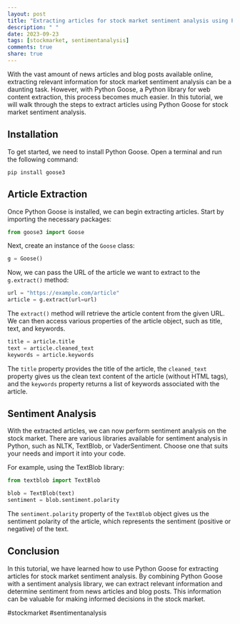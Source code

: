```yaml
---
layout: post
title: "Extracting articles for stock market sentiment analysis using Python Goose"
description: " "
date: 2023-09-23
tags: [stockmarket, sentimentanalysis]
comments: true
share: true
---
```


With the vast amount of news articles and blog posts available online, extracting relevant information for stock market sentiment analysis can be a daunting task. However, with Python Goose, a Python library for web content extraction, this process becomes much easier. In this tutorial, we will walk through the steps to extract articles using Python Goose for stock market sentiment analysis.

## Installation

To get started, we need to install Python Goose. Open a terminal and run the following command:

```
pip install goose3
```

## Article Extraction

Once Python Goose is installed, we can begin extracting articles. Start by importing the necessary packages:

```python
from goose3 import Goose
```

Next, create an instance of the `Goose` class:

```python
g = Goose()
```

Now, we can pass the URL of the article we want to extract to the `g.extract()` method:

```python
url = "https://example.com/article"
article = g.extract(url=url)
```

The `extract()` method will retrieve the article content from the given URL. We can then access various properties of the article object, such as title, text, and keywords.

```python
title = article.title
text = article.cleaned_text
keywords = article.keywords
```

The `title` property provides the title of the article, the `cleaned_text` property gives us the clean text content of the article (without HTML tags), and the `keywords` property returns a list of keywords associated with the article.

## Sentiment Analysis

With the extracted articles, we can now perform sentiment analysis on the stock market. There are various libraries available for sentiment analysis in Python, such as NLTK, TextBlob, or VaderSentiment. Choose one that suits your needs and import it into your code.

For example, using the TextBlob library:

```python
from textblob import TextBlob

blob = TextBlob(text)
sentiment = blob.sentiment.polarity
```

The `sentiment.polarity` property of the `TextBlob` object gives us the sentiment polarity of the article, which represents the sentiment (positive or negative) of the text.

## Conclusion

In this tutorial, we have learned how to use Python Goose for extracting articles for stock market sentiment analysis. By combining Python Goose with a sentiment analysis library, we can extract relevant information and determine sentiment from news articles and blog posts. This information can be valuable for making informed decisions in the stock market.

#stockmarket #sentimentanalysis
